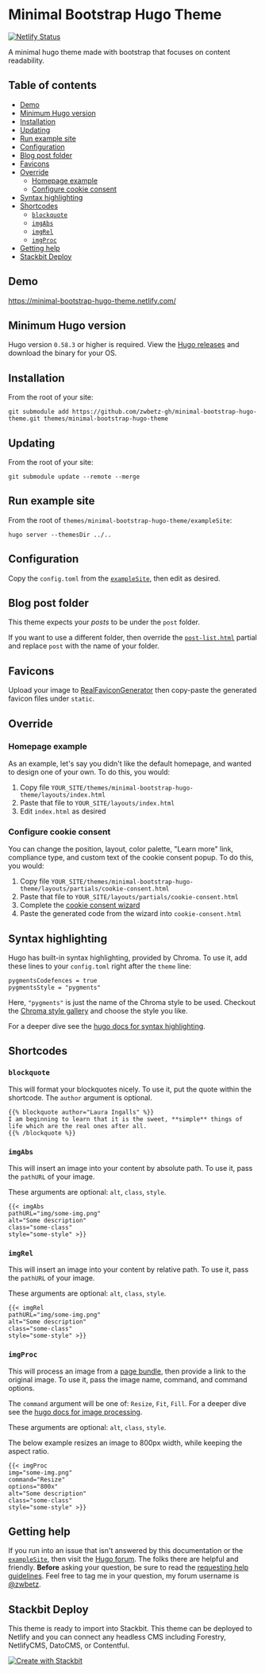 # Minimal Bootstrap Hugo Theme

[![Netlify Status](https://api.netlify.com/api/v1/badges/e3929c16-50cc-4e8f-a8f2-e63acc35c83d/deploy-status)](https://app.netlify.com/sites/minimal-bootstrap-hugo-theme/deploys)

A minimal hugo theme made with bootstrap that focuses on content readability. 

## Table of contents

- [Demo](#demo)
- [Minimum Hugo version](#minimum-hugo-version)
- [Installation](#installation)
- [Updating](#updating)
- [Run example site](#run-example-site)
- [Configuration](#configuration)
- [Blog post folder](#blog-post-folder)
- [Favicons](#favicons)
- [Override](#override)
  - [Homepage example](#homepage-example)
  - [Configure cookie consent](#configure-cookie-consent)
- [Syntax highlighting](#syntax-highlighting)
- [Shortcodes](#shortcodes)
  - [`blockquote`](#blockquote)
  - [`imgAbs`](#imgabs)
  - [`imgRel`](#imgrel)
  - [`imgProc`](#imgproc)
- [Getting help](#getting-help)
- [Stackbit Deploy](#stackbit-deploy)

## Demo

https://minimal-bootstrap-hugo-theme.netlify.com/

## Minimum Hugo version

Hugo version `0.58.3` or higher is required. View the [Hugo releases](https://github.com/gohugoio/hugo/releases) and download the binary for your OS.

## Installation

From the root of your site:

```
git submodule add https://github.com/zwbetz-gh/minimal-bootstrap-hugo-theme.git themes/minimal-bootstrap-hugo-theme
```

## Updating

From the root of your site:

```
git submodule update --remote --merge
```

## Run example site

From the root of `themes/minimal-bootstrap-hugo-theme/exampleSite`:

```
hugo server --themesDir ../..
```

## Configuration

Copy the `config.toml` from the [`exampleSite`](https://github.com/zwbetz-gh/minimal-bootstrap-hugo-theme/tree/master/exampleSite), then edit as desired.

## Blog post folder

This theme expects your _posts_ to be under the `post` folder. 

If you want to use a different folder, then override the [`post-list.html`](https://github.com/zwbetz-gh/minimal-bootstrap-hugo-theme/blob/master/layouts/partials/post-list.html) partial and replace `post` with the name of your folder.  

## Favicons

Upload your image to [RealFaviconGenerator](https://realfavicongenerator.net/) then copy-paste the generated favicon files under `static`. 

## Override

### Homepage example

As an example, let's say you didn't like the default homepage, and wanted to design one of your own. To do this, you would:

1. Copy file `YOUR_SITE/themes/minimal-bootstrap-hugo-theme/layouts/index.html`
1. Paste that file to `YOUR_SITE/layouts/index.html`
1. Edit `index.html` as desired

### Configure cookie consent

You can change the position, layout, color palette, "Learn more" link, compliance type, and custom text of the cookie consent popup. To do this, you would:

1. Copy file `YOUR_SITE/themes/minimal-bootstrap-hugo-theme/layouts/partials/cookie-consent.html`
1. Paste that file to `YOUR_SITE/layouts/partials/cookie-consent.html`
1. Complete the [cookie consent wizard](https://cookieconsent.insites.com/download/)
1. Paste the generated code from the wizard into `cookie-consent.html`

## Syntax highlighting

Hugo has built-in syntax highlighting, provided by Chroma. To use it, add these lines to your `config.toml` right after the `theme` line:

```
pygmentsCodefences = true
pygmentsStyle = "pygments"
```

Here, `"pygments"` is just the name of the Chroma style to be used. Checkout the [Chroma style gallery](https://xyproto.github.io/splash/docs/all.html) and choose the style you like.

For a deeper dive see the [hugo docs for syntax highlighting](https://gohugo.io/content-management/syntax-highlighting/).

## Shortcodes

### `blockquote`

This will format your blockquotes nicely. To use it, put the quote within the shortcode. The `author` argument is optional.

```
{{% blockquote author="Laura Ingalls" %}}
I am beginning to learn that it is the sweet, **simple** things of life which are the real ones after all.  
{{% /blockquote %}}
```

### `imgAbs`

This will insert an image into your content by absolute path. To use it, pass the `pathURL` of your image. 

These arguments are optional: `alt`, `class`, `style`.

```
{{< imgAbs 
pathURL="img/some-img.png" 
alt="Some description" 
class="some-class" 
style="some-style" >}}
```

### `imgRel`

This will insert an image into your content by relative path. To use it, pass the `pathURL` of your image. 

These arguments are optional: `alt`, `class`, `style`.

```
{{< imgRel 
pathURL="img/some-img.png" 
alt="Some description" 
class="some-class" 
style="some-style" >}}
```

### `imgProc`

This will process an image from a [page bundle](https://gohugo.io/content-management/page-bundles/), then provide a link to the original image. To use it, pass the image name, command, and command options. 

The `command` argument will be one of: `Resize`, `Fit`, `Fill`. For a deeper dive see the [hugo docs for image processing](https://gohugo.io/content-management/image-processing/). 

These arguments are optional: `alt`, `class`, `style`.

The below example resizes an image to 800px width, while keeping the aspect ratio. 

```
{{< imgProc 
img="some-img.png" 
command="Resize" 
options="800x" 
alt="Some description" 
class="some-class" 
style="some-style" >}}
```

## Getting help

If you run into an issue that isn't answered by this documentation or the [`exampleSite`](https://github.com/zwbetz-gh/minimal-bootstrap-hugo-theme/tree/master/exampleSite), then visit the [Hugo forum](https://discourse.gohugo.io/). The folks there are helpful and friendly. **Before** asking your question, be sure to read the [requesting help guidelines](https://discourse.gohugo.io/t/requesting-help/9132). Feel free to tag me in your question, my forum username is [@zwbetz](https://discourse.gohugo.io/u/zwbetz/summary).

## Stackbit Deploy

This theme is ready to import into Stackbit. This theme can be deployed to Netlify and you can connect any headless CMS including Forestry, NetlifyCMS, DatoCMS, or Contentful.  

[![Create with Stackbit](https://assets.stackbit.com/badge/create-with-stackbit.svg)](https://app.stackbit.com/create?theme=https://github.com/zwbetz-gh/minimal-bootstrap-hugo-theme)